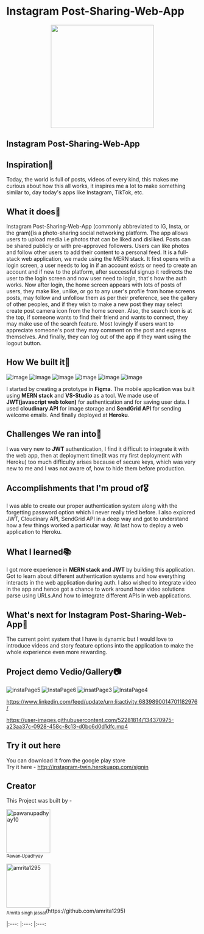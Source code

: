 #  Instagram Post-Sharing-Web-App
<p align="center">
<img src="https://media.distractify.com/brand-img/qR1RRaxtc/2160x1130/instagram2-1625774285074.jpg" width="270" height="270">
  </p>
<h2>Instagram Post-Sharing-Web-App</h2>

## Inspiration🌠
 Today, the world is full of posts, videos of every kind, this makes me curious about how this all works, it inspires me a lot to make something similar to, day today's apps like Instagram, TikTok, etc.

## What it does🚀
Instagram Post-Sharing-Web-App (commonly abbreviated to IG, Insta, or the gram)[is a photo-sharing social networking platform. The app allows users to upload media i.e photos that can be liked and disliked. Posts can be shared publicly or with pre-approved followers. Users can like photos and follow other users to add their content to a personal feed.
It is a full-stack web application, we made using the MERN stack. It first opens with a login screen, a user needs to log in if an account exists or need to create an account and if new to the platform, after successful signup it redirects the user to the login screen and now user need to login, that's how the auth works. 
Now after login, the home screen appears with lots of posts of users, they make like, unlike, or go to any user's profile from home screens posts, may follow and unfollow them as per their preference, see the gallery of other peoples, and if they wish to make a new post they may select create post camera icon from the home screen.
Also, the search icon is at the top, if someone wants to find their friend and wants to connect, they may make use of the search feature.
Most lovingly if users want to appreciate someone's post they may comment on the post and express themselves.
And finally, they can log out of the app if they want using the logout button.
  
## How We built it🔨
![image](https://img.shields.io/badge/Figma-F24E1E?style=for-the-badge&logo=figma&logoColor=white) ![image](https://img.shields.io/badge/mongodb-0175C2?style=for-the-badge&logo=mongodb&logoColor=white) ![image](https://img.shields.io/badge/React-02569B?style=for-the-badge&logo=React&logoColor=white) ![image](https://img.shields.io/badge/express.js-%23039BE5.svg?style=for-the-badge&logo=express.js) ![image](https://img.shields.io/badge/Node.js-%23121011.svg?style=for-the-badge&logo=Node.js&logoColor=white) ![image](https://img.shields.io/badge/github-%23121011.svg?style=for-the-badge&logo=github&logoColor=white) </br>

I started by creating a prototype in **Figma**. The mobile application was built using **MERN stack** and **VS-Studio** as a tool. We made use of **JWT(javascript web token)** for authentication and for saving user data. I used **cloudinary API** for image storage and **SendGrid API** for sending welcome emails. And finally deployed at **Heroku**.

## Challenges We ran into🔴
 I was very new to **JWT** authentication, I find it difficult to integrate it with the web app, then at deployment time(It was my first deployment with Heroku) too much difficulty arises because of secure keys, which was very new to me and I was not aware of, how to hide them before production.

## Accomplishments that I'm proud of🎖
I was able to create our proper authentication system along with the forgetting password option which I never really tried before. I also explored JWT, Cloudinary API, SendGrid API in a deep way and got to understand how a few things worked a particular way. At last how to deploy a web application to Heroku.
## What I learned📚
I got more experience in **MERN stack and JWT** by building this application.  Got to learn about different authentication systems and how everything interacts in the web application during auth. I also wished to integrate video in the app and hence got a chance to work around how video solutions parse using URLs.And how to integrate different APIs in web applications.

## What's next for Instagram Post-Sharing-Web-App🎉
The current point system that I have is dynamic but I would love to introduce videos and story feature options into the application to make the whole experience even more rewarding.

## Project demo Vedio/Gallery📷
![instaPage5](https://user-images.githubusercontent.com/52281814/145791539-ace379a3-3457-4aeb-ba6f-1f7af1236354.png)
![InstaPage6](https://user-images.githubusercontent.com/52281814/145791558-f8ec7db7-ff63-4b68-80a5-7cc3ea5fed2f.png)
![insatPage3](https://user-images.githubusercontent.com/52281814/145791565-3004afc0-d93d-4877-9ef1-7a2f95b1df02.png)
![InstaPage4](https://user-images.githubusercontent.com/52281814/145791578-cefcc30a-00ea-43e3-b8f6-f84a9abe8699.png)


   https://www.linkedin.com/feed/update/urn:li:activity:6839890014701182976/

https://user-images.githubusercontent.com/52281814/134370975-a23aa37c-0928-458c-8c13-d0bc6d0d1dfc.mp4

## Try it out here
You can download It from the google play store</br>
Try it here - http://instagram-twin.herokuapp.com/signin

## Creator
This Project was built by - 
[<p align="left"><img alt="pawanupadhyay10" src="https://user-images.githubusercontent.com/52281814/134037647-3a61a8ae-b69c-4fa6-aaf0-cfbc657af22a.jpg" width="115"><br><sub>Pawan Upadhyay</sub>](https://github.com/pawanupadhyay10) 
</p>
<p align="left"><img alt="amrita1295" width="115"><br><sub>Amrita singh jassal</sub>(https://github.com/amrita1295) 
</p>
|:---: |:---: |:---: 

